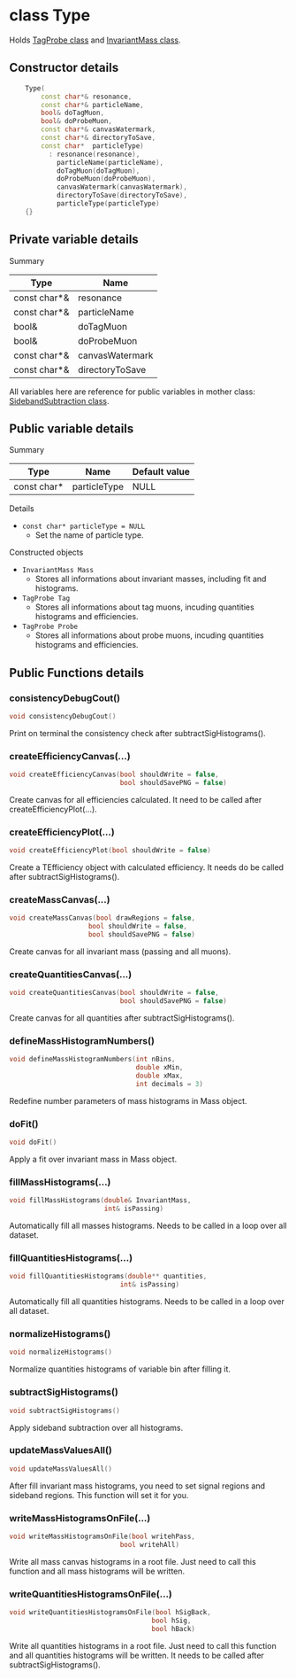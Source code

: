 # class Type

Holds [TagProbe class](TagProbe.md) and [InvariantMass class](InvariantMass.md).

## Constructor details

```cpp
    Type(
        const char*& resonance,
        const char*& particleName,
        bool& doTagMuon,
        bool& doProbeMuon,
        const char*& canvasWatermark,
        const char*& directoryToSave,
        const char*  particleType)
          : resonance(resonance),
            particleName(particleName),
            doTagMuon(doTagMuon),
            doProbeMuon(doProbeMuon),
            canvasWatermark(canvasWatermark),
            directoryToSave(directoryToSave),
            particleType(particleType)
    {}
```

## Private variable details

Summary

| Type         | Name            |
|--------------|-----------------|
| const char*& | resonance       |
| const char*& | particleName    |
| bool&        | doTagMuon       |
| bool&        | doProbeMuon     |
| const char*& | canvasWatermark |
| const char*& | directoryToSave |

All variables here are reference for public variables in mother class: [SidebandSubtraction class](SidebandSubtraction.md).

## Public variable details

Summary

| Type        | Name         | Default value |
|-------------|--------------|---------------|
| const char* | particleType | NULL          |

Details

* `const char* particleType = NULL`
    * Set the name of particle type.

Constructed objects

* `InvariantMass Mass`
    * Stores all informations about invariant masses, including fit and histograms.
* `TagProbe Tag`
    * Stores all informations about tag muons, incuding quantities histograms and efficiencies.
* `TagProbe Probe`
    * Stores all informations about probe muons, incuding quantities histograms and efficiencies.

## Public Functions details

### consistencyDebugCout()

```cpp
void consistencyDebugCout()
```

Print on terminal the consistency check after subtractSigHistograms().

### createEfficiencyCanvas(...)

```cpp
void createEfficiencyCanvas(bool shouldWrite = false,
                            bool shouldSavePNG = false)
```

Create canvas for all efficiencies calculated. It need to be called after createEfficiencyPlot(...).

### createEfficiencyPlot(...)

```cpp
void createEfficiencyPlot(bool shouldWrite = false)
```

Create a TEfficiency object with calculated efficiency. It needs do be called after subtractSigHistograms().

### createMassCanvas(...)

```cpp
void createMassCanvas(bool drawRegions = false,
                    bool shouldWrite = false,
                    bool shouldSavePNG = false)
```

Create canvas for all invariant mass (passing and all muons).

### createQuantitiesCanvas(...)

```cpp
void createQuantitiesCanvas(bool shouldWrite = false,
                            bool shouldSavePNG = false)
```

Create canvas for all quantities after subtractSigHistograms().

### defineMassHistogramNumbers()

```cpp
void defineMassHistogramNumbers(int nBins,
                                double xMin,
                                double xMax,
                                int decimals = 3)
```

Redefine number parameters of mass histograms in Mass object.

### doFit()

```cpp
void doFit()
```

Apply a fit over invariant mass in Mass object.

### fillMassHistograms(...)

```cpp
void fillMassHistograms(double& InvariantMass,
                        int& isPassing)
```

Automatically fill all masses histograms. Needs to be called in a loop over all dataset.

### fillQuantitiesHistograms(...)

```cpp
void fillQuantitiesHistograms(double** quantities,
                            int& isPassing)
```

Automatically fill all quantities histograms. Needs to be called in a loop over all dataset.

### normalizeHistograms()

```cpp
void normalizeHistograms()
```

Normalize quantities histograms of variable bin after filling it.

### subtractSigHistograms()

```cpp
void subtractSigHistograms()
```

Apply sideband subtraction over all histograms.

### updateMassValuesAll()

```cpp
void updateMassValuesAll()
```

After fill invariant mass histograms, you need to set signal regions and sideband regions. This function will set it for you.

### writeMassHistogramsOnFile(...)

```cpp
void writeMassHistogramsOnFile(bool writehPass,
                            bool writehAll)
```

Write all mass canvas histograms in a root file. Just need to call this function and all mass histograms will be written.

### writeQuantitiesHistogramsOnFile(...)

```cpp
void writeQuantitiesHistogramsOnFile(bool hSigBack,
                                    bool hSig,
                                    bool hBack)
```

Write all quantities histograms in a root file. Just need to call this function and all quantities histograms will be written. It needs to be called after subtractSigHistograms().
